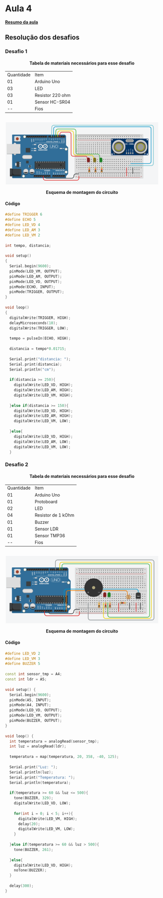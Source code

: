 <h1>Aula 4</h1>

<a href="https://github.com/RAS-UFPB/resumo_das_aulas_do_grupo_de_sistemas_embarcados/tree/main/Resumo%20aula%204"><b>Resumo da aula</b></a>

<h2>Resolução dos desafios</h2>

<h3>Desafio 1</h3>

<div align='center'>
    <h4>Tabela de materiais necessários para esse desafio</h4>
    <table>
        <tr><td>Quantidade</td><td>Item</td></tr>
        <tr><td>01</td> <td>Arduino Uno</td></tr>
        <tr><td>03</td> <td>LED</td></tr>
        <tr><td>03</td> <td>Resistor 220 ohm</td></tr>
        <tr><td>01</td> <td>Sensor HC-SR04</td></tr>
        <tr><td>--</td> <td>Fios</td></tr>
    </table>
</div>

<br>
<div align="center"><img src="/Aula 4/imgs/sensor_de_re.png" alt="" width="500px">
    <p><b>Esquema de montagem do circuito</b></p>
</div>

<h4>Código</h4>

```c++
#define TRIGGER 6
#define ECHO 5
#define LED_VD 4
#define LED_AM 3
#define LED_VM 2

int tempo, distancia;

void setup()
{
  Serial.begin(9600);
  pinMode(LED_VM, OUTPUT);
  pinMode(LED_AM, OUTPUT);
  pinMode(LED_VD, OUTPUT);
  pinMode(ECHO, INPUT);
  pinMode(TRIGGER, OUTPUT);
}

void loop()
{
  digitalWrite(TRIGGER, HIGH);
  delayMicroseconds(10);
  digitalWrite(TRIGGER, LOW);
  
  tempo = pulseIn(ECHO, HIGH);
  
  distancia = tempo*0.01715;
  
  Serial.print("distancia: ");
  Serial.print(distancia);
  Serial.println("cm");
 
  if(distancia >= 250){
    digitalWrite(LED_VD, HIGH);
  	digitalWrite(LED_AM, HIGH);
    digitalWrite(LED_VM, HIGH);
    
  }else if(distancia >= 150){
  	digitalWrite(LED_VD, HIGH);
    digitalWrite(LED_AM, HIGH);
    digitalWrite(LED_VM, LOW);
    
  }else{
    digitalWrite(LED_VD, HIGH);
    digitalWrite(LED_AM, LOW);
    digitalWrite(LED_VM, LOW);
  }
```



<h3>Desafio 2</h3>

<div align='center'>
    <h4>Tabela de materiais necessários para esse desafio</h4>
    <table>
        <tr><td>Quantidade</td><td>Item</td></tr>
        <tr><td>01</td> <td>Arduino Uno</td></tr>
        <tr><td>01</td> <td>Protoboard</td></tr>
        <tr><td>02</td> <td>LED</td></tr>
        <tr><td>04</td> <td>Resistor de 1 kOhm</td></tr>
        <tr><td>01</td> <td>Buzzer</td></tr>
        <tr><td>01</td> <td>Sensor LDR</td></tr>
        <tr><td>01</td> <td>Sensor TMP36</td></tr>
        <tr><td>--</td> <td>Fios</td></tr>
    </table>
</div>

<br>
<div align="center"><img src="/Aula 4/imgs/sensor_incendio.png" alt="" width="500px">
    <p><b>Esquema de montagem do circuito</b></p>
</div>

<h4>Código</h4>

```c++
#define LED_VD 2
#define LED_VM 3
#define BUZZER 5

const int sensor_tmp = A4;
const int ldr = A5;

void setup() {
  Serial.begin(9600);
  pinMode(A5, INPUT);
  pinMode(A4, INPUT);
  pinMode(LED_VD, OUTPUT);
  pinMode(LED_VM, OUTPUT);
  pinMode(BUZZER, OUTPUT);
}
 
void loop() {
  int temperatura = analogRead(sensor_tmp);
  int luz = analogRead(ldr);
  
  temperatura = map(temperatura, 20, 358, -40, 125);
  
  Serial.print("Luz: ");
  Serial.println(luz);
  Serial.print("Temperatura: ");
  Serial.println(temperatura);
  
  if(temperatura >= 60 && luz <= 500){
    tone(BUZZER, 329);
    digitalWrite(LED_VD, LOW);
    
    for(int i = 0; i < 5; i++){
      digitalWrite(LED_VM, HIGH);
      delay(20);
      digitalWrite(LED_VM, LOW);
    }
    
  }else if(temperatura >= 60 && luz > 500){
  	tone(BUZZER, 261);
    
  }else{
  	digitalWrite(LED_VD, HIGH);
  	noTone(BUZZER);
  }
  
  delay(300);
}
```
